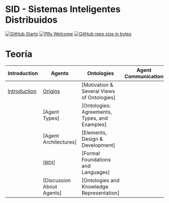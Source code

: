 # SID - Sistemas Inteligentes Distribuidos

[![GitHub Starts](https://img.shields.io/github/stars/waleska404/SID-FIB.svg?style=social&label=Star&maxAge=2592000)](https://github.com/mrrobb/IA-FIB/stargazers)
[![PRs Welcome](https://img.shields.io/badge/PRs-welcome-brightgreen.svg?style=flat-square)](https://egghead.io/courses/how-to-contribute-to-an-open-source-project-on-github)
[![GitHub repo size in bytes](https://img.shields.io/github/repo-size/waleska404/SID-FIB.svg)](https://github.com/MrRobb/IA-FIB)



# Teoría

| Introduction   	| Agents  	| Ontologies 	| Agent Communication | Coordination | Negotiation |
|----------------	|----------	|------------	|------------	|------------	|------------	|
| [Introduction](.theory/intro2sid.md) 	| [Origins](./theory/origins.md) | [Motivation & Several Views of Ontologies] |
|         | [Agent Types] | [Ontologies: Agreements, Types, and Examples] |
|         | [Agent Architectures] | [Elements, Design & Development] |
|         | [BDI] |   [Formal Foundations and Languages] |
|         | [Discussion About Agents] | [Ontologies and Knowledge Representation] |
